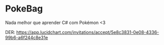 # PokeBag
Nada melhor que aprender C# com Pokémon &lt;3

DER: https://app.lucidchart.com/invitations/accept/5e8c3831-0e08-4336-99b6-a6f244c8e31e
